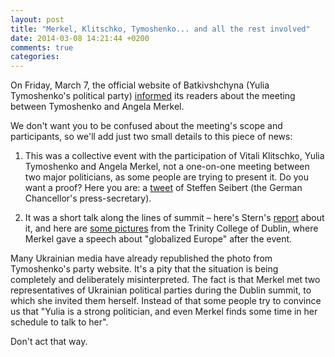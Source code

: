 ```yaml
---
layout: post
title: "Merkel, Klitschko, Tymoshenko... and all the rest involved"
date: 2014-03-08 14:21:44 +0200
comments: true
categories:
---
```

On Friday, March 7, the official website of Batkivshchyna (Yulia Tymoshenko's political party) [informed](http://batkivshchyna.com.ua/news/open/1059) its readers about the meeting between Tymoshenko and Angela Merkel.

We don't want you to be confused about the meeting's scope and participants, so we'll add just two small details to this piece of news:

1. This was a collective event with the participation of Vitali Klitschko, Yulia Tymoshenko and Angela Merkel, not a one-on-one meeting between two major politicians, as some people are trying to present it. Do you want a proof? Here you are: a [tweet](https://twitter.com/RegSprecher/status/441916443995553793/photo/1) of Steffen Seibert (the German Chancellor's press-secretary).

2. It was a short talk along the lines of summit – here's Stern's [report](http://www.stern.de/politik/ausland/ukraine-krise-prorussische-kaempfer-stuermen-armeebasis-auf-der-krim-2094923.html) about it, and here are [some pictures](https://www.facebook.com/trinitycollegedublin/posts/828271160521319?stream_ref=10) from the Trinity College of Dublin, where Merkel gave a speech about "globalized Europe" after the event.

Many Ukrainian media have already republished the photo from Tymoshenko's party website. It's a pity that the situation is being completely and deliberately misinterpreted. The fact is that Merkel met two representatives of Ukrainian political parties during the Dublin summit, to which she invited them herself. Instead of that some people try to convince us that "Yulia is a strong politician, and even Merkel finds some time in her schedule to talk to her".  

Don't act that way.